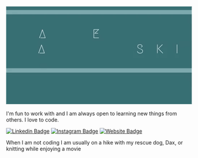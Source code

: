 <p align="center">
  <img src="giphy.gif">
</p>

<p>I'm fun to work with and I am always open to learning new things from others. I love to code.</p>

[![Linkedin Badge](https://img.shields.io/badge/-katiejablonski-blue?style=flat-square&logo=Linkedin&logoColor=white&link=https://www.linkedin.com/in/katie-jablonski/)](https://www.linkedin.com/in/katie-jablonski/)
[![Instagram Badge](https://img.shields.io/badge/-jadiek08-red?style=flat-square&logo=Instagram&logoColor=white&link=https://www.instagram.com/jadiek08/)](https://www.instagram.com/jadiek08/)
[![Website Badge](https://img.shields.io/badge/-katiejablonski-darkgreen?style=flat-square&logo=Safari&logoColor=white&link=http://katiejablonski.com)](http://www.katiejablonski.com/)


<p>When I am not coding I am usually on a hike with my rescue dog, Dax, or knitting while enjoying a movie</p>
